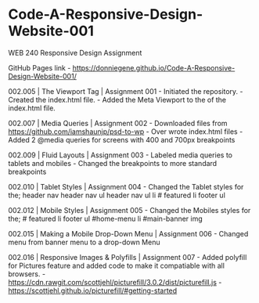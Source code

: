 # Code-A-Responsive-Design-Website-001
WEB 240 Responsive Design Assignment

GitHub Pages link - https://donniegene.github.io/Code-A-Responsive-Design-Website-001/

002.005 | The Viewport Tag | Assignment 001
      - Initiated the repository.
      - Created the index.html file.
      - Added the Meta Viewport to the <Head> of the index.html file.

002.007 | Media Queries | Assignment 002
      - Downloaded files from https://github.com/iamshaunjp/psd-to-wp
      - Over wrote index.html files
      - Added 2 @media queries for screens with 400 and 700px breakpoints

002.009 | Fluid Layouts | Assignment 003
      - Labeled media queries to tablets and mobiles
      - Changed the breakpoints to more standard breakpoints

002.010 | Tablet Styles | Assignment 004
      - Changed the Tablet styles for the;
            header nav
            header nav ul
            header nav ul li
            # featured li
            footer ul

002.012 | Mobile Styles | Assignment 005
      - Changed the Mobiles styles for the;
            # featured li
            footer ul
            #home-menu li
            #main-banner img

002.015 | Making a Mobile Drop-Down Menu | Assignment 006
      - Changed menu from banner menu to a drop-down Menu

002.016 | Responsive Images & Polyfills | Assignment 007
      - Added polyfill for Pictures feature and added code to make it compatiable with all browsers.
            - https://cdn.rawgit.com/scottjehl/picturefill/3.0.2/dist/picturefill.js
            - https://scottjehl.github.io/picturefill/#getting-started
